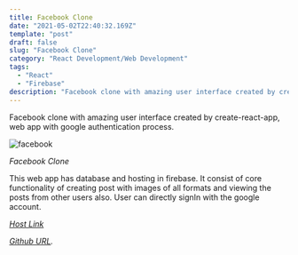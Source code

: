 ```yaml
---
title: Facebook Clone
date: "2021-05-02T22:40:32.169Z"
template: "post"
draft: false
slug: "Facebook Clone"
category: "React Development/Web Development"
tags:
  - "React"
  - "Firebase"
description: "Facebook clone with amazing user interface created by create-react-app, web app with google authentication process."
---
```


Facebook clone with amazing user interface created by create-react-app, web app with google authentication process.

![facebook](https://user-images.githubusercontent.com/60983778/118362305-a5776600-b5ac-11eb-8761-49957f40ca0c.jpg)


*Facebook Clone*

This web app has database and hosting in firebase. It consist of core functionality of creating post with images of all formats and viewing the posts from  other users also. User can directly signIn with the google account. 

*[Host Link](https://facebook-clone-c99ad.web.app/)*

*[Github URL](https://github.com/SKYLARK-13/Facebook-clone).*
